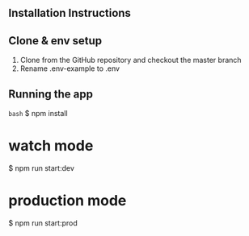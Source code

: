 ## Installation Instructions


## Clone & env setup
1. Clone from the GitHub repository and checkout the master branch
2. Rename .env-example to .env 

## Running the app

```bash```
$ npm install

# watch mode
$ npm run start:dev

# production mode
$ npm run start:prod
